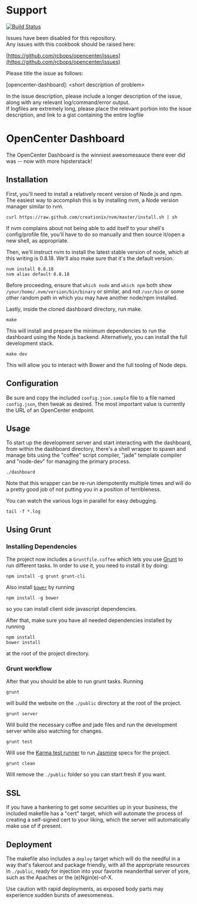 Support
=======

[![Build Status](https://travis-ci.org/kaofelix/opencenter-dashboard.png)](https://travis-ci.org/kaofelix/opencenter-dashboard/)

Issues have been disabled for this repository.  
Any issues with this cookbook should be raised here:

[https://github.com/rcbops/opencenter/issues](https://github.com/rcbops/opencenter/issues)

Please title the issue as follows:

[opencenter-dashboard]: \<short description of problem\>

In the issue description, please include a longer description of the issue, along with any relevant log/command/error output.  
If logfiles are extremely long, please place the relevant portion into the issue description, and link to a gist containing the entire logfile

OpenCenter Dashboard
===

The OpenCenter Dashboard is the winniest awesomesauce there ever did was -- now
with more hipsterstack!

Installation
---

First, you'll need to install a relatively recent version of Node.js and
npm. The easiest way to accomplish this is by installing nvm, a Node version
manager similar to rvm.

    curl https://raw.github.com/creationix/nvm/master/install.sh | sh

If nvm complains about not being able to add itself to your shell's
config/profile file, you'll have to do so manually and then source it/open a
new shell, as appropriate.

Then, we'll instruct nvm to install the latest stable version of node, which at
this writing is 0.8.18. We'll also make sure that it's the default version.

    nvm install 0.8.18
    nvm alias default 0.8.18

Before proceeding, ensure that `which node` and `which npm` both show
`/your/home/.nvm/version/bin/binary` or similar, and not `/usr/bin` or some
other random path in which you may have another node/npm installed.

Lastly, inside the cloned dashboard directory, run make.

    make

This will install and prepare the minimum dependencies to run the dashboard
using the Node.js backend. Alternatively, you can install the full development
stack.

    make dev

This will allow you to interact with Bower and the full tooling of Node deps.

Configuration
---

Be sure and copy the included `config.json.sample` file to a file named
`config.json`, then tweak as desired. The most important value is currently the
URL of an OpenCenter endpoint.

Usage
---

To start up the development server and start interacting with the dashboard,
from within the dashboard directory, there's a shell wrapper to spawn and
manage bits using the "coffee" script compiler, "jade" template compiler and
"node-dev" for managing the primary process.

    ./dashboard

Note that this wrapper can be re-run idempotently multiple times and will do a
pretty good job of not putting you in a position of terribleness.

You can watch the various logs in parallel for easy debugging.

    tail -f *.log

Using Grunt
---

### Installing Dependencies


The project now includes a `Gruntfile.coffee` which lets you use
[Grunt](http://gruntjs.com/) to run different tasks. In order to use
it, you need to install it by doing:

    npm install -g grunt grunt-cli

Also install [`bower`](http://bower.io) by running

    npm install -g bower

so you can install client side javascript dependencies.

After that, make sure you have all needed dependencies installed
by running

    npm install
    bower install

at the root of the project directory. 

### Grunt workflow

After that you should be able to run grunt tasks. Running

    grunt

will build the website on the `./public` directory at the root of the
project.

    grunt server
    
Will build the necessary coffee and jade files and run the development
server while also watching for changes.

    grunt test
    
Will use the [Karma test runner](http://karma-runner.github.io)
to run [Jasmine](http://pivotal.github.io/jasmine/) specs for the
project.

    grunt clean

Will remove the `./public` folder so you can start fresh if you want.

SSL
---

If you have a hankering to get some securities up in your business, the included
makefile has a "cert" target, which will automate the process of creating a
self-signed cert to your liking, which the server will automatically make use of
if present.


Deployment
---

The makefile also includes a `deploy` target which will do the needful in a way
that's fakeroot and package friendly, with all the appropriate resources in
`./public`, ready for injection into your favorite neanderthal server of yore,
such as the Apaches or the (e)Ngin(e)-of-X.

Use caution with rapid deployments, as exposed body parts may experience sudden
bursts of awesomeness.

